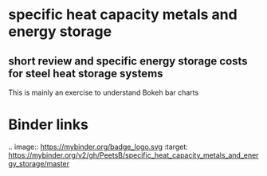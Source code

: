 # specific heat capacity metals and energy storage
## short review and specific energy storage costs for steel heat storage systems
This is mainly an exercise to understand Bokeh bar charts
# Binder links
.. image:: https://mybinder.org/badge_logo.svg
 :target: https://mybinder.org/v2/gh/PeetsB/specific_heat_capacity_metals_and_energy_storage/master
